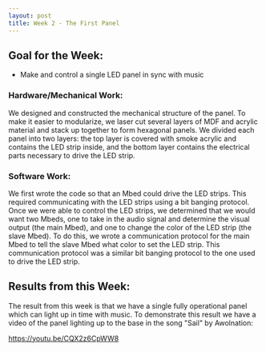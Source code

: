 ```yaml
---
layout: post
title: Week 2 - The First Panel
---
```


## Goal for the Week:
* Make and control a single LED panel in sync with music

### Hardware/Mechanical Work:
We designed and constructed the mechanical structure of the panel. To make it easier to modularize, we laser cut several layers of MDF and acrylic material and stack up together to form hexagonal panels. We divided each panel into two layers: the top layer is covered with smoke acrylic and contains the LED strip inside, and the bottom layer contains the electrical parts necessary to drive the LED strip.

### Software Work:
We first wrote the code so that an Mbed could drive the LED strips. This required communicating with the LED strips using a bit banging protocol. Once we were able to control the LED strips, we determined that we would want two Mbeds, one to take in the audio signal and determine the visual output (the main Mbed), and one to change the color of the LED strip (the slave Mbed). To do this, we wrote a communication protocol for the main Mbed to tell the slave Mbed what color to set the LED strip. This communication protocol was a similar bit banging protocol to the one used to drive the LED strip.

## Results from this Week:
The result from this week is that we have a single fully operational panel which can light up in time with music. To demonstrate this result we have a video of the panel lighting up to the base in the song "Sail" by Awolnation:

<https://youtu.be/CQX2z6CpWW8>
